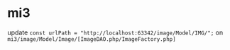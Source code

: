 # mi3
update `const urlPath = "http://localhost:63342/image/Model/IMG/";`
on `mi3/image/Model/Image/[ImageDAO.php/ImageFactory.php]`
